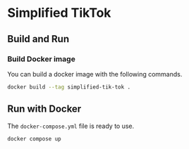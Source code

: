 # Simplified TikTok

## Build and Run
### Build Docker image
You can build a docker image with the following commands.

```bash
docker build --tag simplified-tik-tok .
```

## Run with Docker
The `docker-compose.yml` file is ready to use.

```
docker compose up
```
